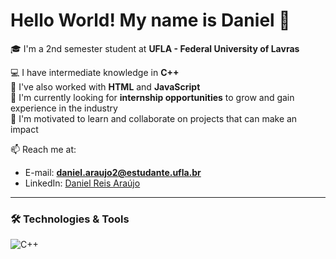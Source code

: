 # Hello World! My name is Daniel 👋

🎓 I'm a 2nd semester student at **UFLA - Federal University of Lavras**  

💻 I have intermediate knowledge in **C++**  
🌱 I've also worked with **HTML** and **JavaScript**  
🚀 I'm currently looking for **internship opportunities** to grow and gain experience in the industry  
💖 I'm motivated to learn and collaborate on projects that can make an impact  

📫 Reach me at:  
- E-mail: **daniel.araujo2@estudante.ufla.br**  
- LinkedIn: [Daniel Reis Araújo](https://www.linkedin.com/in/daniel-reis-araújo-833a50361)  

---

### 🛠️ Technologies & Tools
![C++](https://img.shields.io/badge/-C++-333?style=flat&logo=cplusplus&logoColor=00599C)
